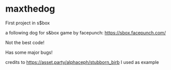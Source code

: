 # maxthedog
First project in s$box

a following dog for s&box game by facepunch: https://sbox.facepunch.com/

Not the best code!

Has some major bugs!

credits to https://asset.party/alphaceph/stubborn_birb I used as example
